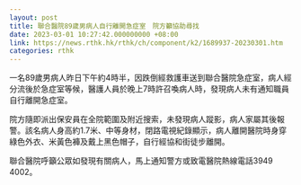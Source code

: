 ```yaml
---
layout: post
title: 聯合醫院89歲男病人自行離開急症室　院方籲協助尋找
date: 2023-03-01 10:27:42.000000000 +08:00
link: https://news.rthk.hk/rthk/ch/component/k2/1689937-20230301.htm
categories: rthk
---
```


一名89歲男病人昨日下午約4時半，因跌倒經救護車送到聯合醫院急症室，病人經分流後於急症室等候，醫護人員於晚上7時許召喚病人時，發現病人未有通知職員自行離開急症室。

院方隨即派出保安員在全院範圍及附近搜索，未發現病人蹤影，病人家屬其後報警。該名病人身高約1.7米、中等身材，閉路電視紀錄顯示，病人離開醫院時身穿綠色外衣、米黃色褲及戴上黑色帽子，自行經協和街徒步離開。

聯合醫院呼籲公眾如發現有關病人，馬上通知警方或致電醫院熱線電話3949 4002。
